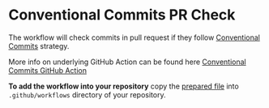 # Conventional Commits PR Check

The workflow will check commits in pull request if they follow [Conventional Commits](https://www.conventionalcommits.org/en/v1.0.0/) strategy.

More info on underlying GitHub Action can be found here [Conventional Commits GitHub Action](https://github.com/webiny/action-conventional-commits)

**To add the workflow into your repository** copy the [prepared file](https://github.com/Netcracker/.github/blob/main/workflow-templates/pr-conventional-commits.yaml) into `.github/workflows` directory of your repository.
